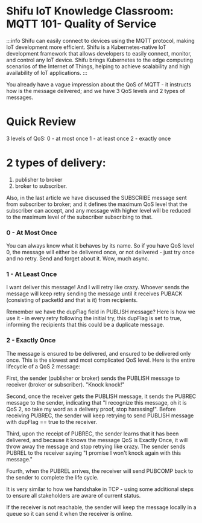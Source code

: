 # Shifu IoT Knowledge Classroom: MQTT 101- Quality of Service

:::info
Shifu can easily connect to devices using the MQTT protocol, making IoT development more efficient. Shifu is a Kubernetes-native IoT development framework that allows developers to easily connect, monitor, and control any IoT device. Shifu brings Kubernetes to the edge computing scenarios of the Internet of Things, helping to achieve scalability and high availability of IoT applications. 
:::

You already have a vague impression about the QoS of MQTT - it instructs how is the message delivered; and we have 3 QoS levels and 2 types of messages.

# Quick Review
3 levels of QoS:
0 - at most once
1 - at least once
2 - exactly once

# 2 types of delivery: 
1. publisher to broker
2. broker to subscriber.

Also, in the last article we have discussed the SUBSCRIBE message sent from subscriber to broker; and it defines the maximum QoS level that the subscriber can accept, and any message with higher level will be reduced to the maximum level of the subscriber subscribing to that.

### 0 - At Most Once
You can always know what it behaves by its name. So if you have QoS level 0, the message will either be delivered once, or not delivered - just try once and no retry. Send and forget about it. Wow, much async.

### 1 - At Least Once
I want deliver this message! And I will retry like crazy. Whoever sends the message will keep retry sending the message until it receives PUBACK (consisting of packetId and that is it) from recipients. 

Remember we have the dupFlag field in PUBLISH message? Here is how we use it - in every retry following the initial try, this dupFlag is set to true, informing the recipients that this could be a duplicate message.

### 2 - Exactly Once
The message is ensured to be delivered, and ensured to be delivered only once. This is the slowest and most complicated QoS level. Here is the entire lifecycle of a QoS 2 message:

First, the sender (publisher or broker) sends the PUBLISH message to receiver (broker or subscriber). "Knock knock!"

Second, once the receiver gets the PUBLISH message, it sends the PUBREC message to the sender, indicating that "I recognize this message, oh it is QoS 2, so take my word as a delivery proof, stop harassing!". Before receiving PUBREC, the sender will keep retrying to send PUBLISH message with dupFlag == true to the receiver.

Third, upon the receipt of PUBREC, the sender learns that it has been delivered, and because it knows the message QoS is Exactly Once, it will throw away the message and stop retrying like crazy. The sender sends PUBREL to the receiver saying "I promise I won't knock again with this message."

Fourth, when the PUBREL arrives, the receiver will send PUBCOMP back to the sender to complete the life cycle.

It is very similar to how we handshake in TCP - using some additional steps to ensure all stakeholders are aware of current status.

If the receiver is not reachable, the sender will keep the message locally in a queue so it can send it when the receiver is online.
